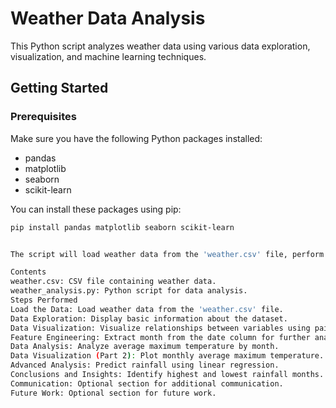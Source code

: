 # Weather Data Analysis

This Python script analyzes weather data using various data exploration, visualization, and machine learning techniques.

## Getting Started

### Prerequisites

Make sure you have the following Python packages installed:

- pandas
- matplotlib
- seaborn
- scikit-learn

You can install these packages using pip:

```bash
pip install pandas matplotlib seaborn scikit-learn


The script will load weather data from the 'weather.csv' file, perform data exploration, visualization, and machine learning analysis, and print out the results.

Contents
weather.csv: CSV file containing weather data.
weather_analysis.py: Python script for data analysis.
Steps Performed
Load the Data: Load weather data from the 'weather.csv' file.
Data Exploration: Display basic information about the dataset.
Data Visualization: Visualize relationships between variables using pair plots.
Feature Engineering: Extract month from the date column for further analysis.
Data Analysis: Analyze average maximum temperature by month.
Data Visualization (Part 2): Plot monthly average maximum temperature.
Advanced Analysis: Predict rainfall using linear regression.
Conclusions and Insights: Identify highest and lowest rainfall months.
Communication: Optional section for additional communication.
Future Work: Optional section for future work.

